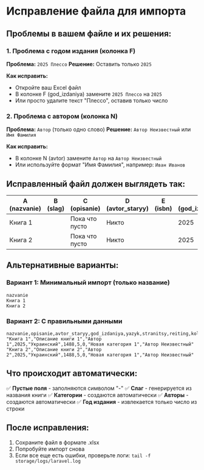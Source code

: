 # Исправление файла для импорта

## Проблемы в вашем файле и их решения:

### 1. **Проблема с годом издания (колонка F)**
**Проблема:** `2025 Плессо`
**Решение:** Оставить только `2025`

**Как исправить:**
- Откройте ваш Excel файл
- В колонке F (god_izdaniya) замените `2025 Плессо` на `2025`
- Или просто удалите текст "Плессо", оставив только число

### 2. **Проблема с автором (колонка N)**
**Проблема:** `Автор` (только одно слово)
**Решение:** `Автор Неизвестный` или `Имя Фамилия`

**Как исправить:**
- В колонке N (avtor) замените `Автор` на `Автор Неизвестный`
- Или используйте формат "Имя Фамилия", например: `Иван Иванов`

## Исправленный файл должен выглядеть так:

| A (nazvanie) | B (slag) | C (opisanie) | D (avtor_staryy) | E (isbn) | F (god_izdaniya) | G (izdatelstvo) | H (oblozhka) | I (yazyk) | J (stranitsy) | K (reiting) | L (kolichestvo_recenziy) | M (kategoriya) | N (avtor) | O (rekomenduemaya) |
|---------------|----------|--------------|------------------|----------|------------------|-----------------|--------------|-----------|---------------|-------------|-------------------------|----------------|-----------|-------------------|
| Книга 1 | | Пока что пусто | Никто | | 2025 | | | Украинский | 1488 | 5 | 0 | Новая категория 1 | Автор Неизвестный | |
| Книга 2 | | Пока что пусто | Никто | | 2025 | | | Украинский | 1488 | 5 | 0 | Новая категория 1 | Автор Неизвестный | |

## Альтернативные варианты:

### Вариант 1: Минимальный импорт (только название)
```
nazvanie
Книга 1
Книга 2
```

### Вариант 2: С правильными данными
```
nazvanie,opisanie,avtor_staryy,god_izdaniya,yazyk,stranitsy,reiting,kolichestvo_recenziy,kategoriya,avtor
"Книга 1","Описание книги 1","Автор 1",2025,"Украинский",1488,5,0,"Новая категория 1","Автор Неизвестный"
"Книга 2","Описание книги 2","Автор 2",2025,"Украинский",1488,5,0,"Новая категория 1","Автор Неизвестный"
```

## Что происходит автоматически:

✅ **Пустые поля** - заполняются символом "-"
✅ **Слаг** - генерируется из названия книги
✅ **Категории** - создаются автоматически
✅ **Авторы** - создаются автоматически
✅ **Год издания** - извлекается только число из строки

## После исправления:

1. Сохраните файл в формате .xlsx
2. Попробуйте импорт снова
3. Если все еще есть ошибки, проверьте логи: `tail -f storage/logs/laravel.log`

